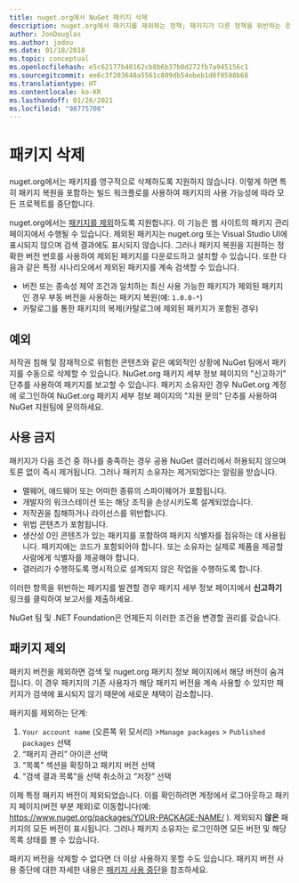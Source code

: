 ```yaml
---
title: nuget.org에서 NuGet 패키지 삭제
description: nuget.org에서 패키지를 제외하는 정책; 패키지가 다른 정책을 위반하는 경우를 제외하고 영구 삭제가 지원되지 않습니다.
author: JonDouglas
ms.author: jodou
ms.date: 01/18/2018
ms.topic: conceptual
ms.openlocfilehash: e5c62177b40162cb8b6b37b0d272fb7a945156c1
ms.sourcegitcommit: ee6c3f203648a5561c809db54ebeb1d0f0598b68
ms.translationtype: HT
ms.contentlocale: ko-KR
ms.lasthandoff: 01/26/2021
ms.locfileid: "98775708"
---
```

# <a name="deleting-packages"></a>패키지 삭제

nuget.org에서는 패키지를 영구적으로 삭제하도록 지원하지 않습니다. 이렇게 하면 특히 패키지 복원을 포함하는 빌드 워크플로를 사용하여 패키지의 사용 가능성에 따라 모든 프로젝트를 중단합니다.

nuget.org에서는 [패키지를 제외](#unlisting-a-package)하도록 지원합니다. 이 기능은 웹 사이트의 패키지 관리 페이지에서 수행될 수 있습니다. 제외된 패키지는 nuget.org 또는 Visual Studio UI에 표시되지 않으며 검색 결과에도 표시되지 않습니다. 그러나 패키지 복원을 지원하는 정확한 버전 번호를 사용하여 제외된 패키지를 다운로드하고 설치할 수 있습니다. 또한 다음과 같은 특정 시나리오에서 제외된 패키지를 계속 검색할 수 있습니다.

- 버전 또는 종속성 제약 조건과 일치하는 최신 사용 가능한 패키지가 제외된 패키지인 경우 부동 버전을 사용하는 패키지 복원(예: `1.0.0-*`)
- 카탈로그를 통한 패키지의 복제(카탈로그에 제외된 패키지가 포함된 경우)

## <a name="exceptions"></a>예외

저작권 침해 및 잠재적으로 위험한 콘텐츠와 같은 예외적인 상황에 NuGet 팀에서 패키지를 수동으로 삭제할 수 있습니다. NuGet.org 패키지 세부 정보 페이지의 "신고하기" 단추를 사용하여 패키지를 보고할 수 있습니다. 패키지 소유자인 경우 NuGet.org 계정에 로그인하여 NuGet.org 패키지 세부 정보 페이지의 "지원 문의" 단추를 사용하여 NuGet 지원팀에 문의하세요.

## <a name="prohibited-use"></a>사용 금지

패키지가 다음 조건 중 하나를 충족하는 경우 공용 NuGet 갤러리에서 허용되지 않으며 토론 없이 즉시 제거됩니다. 그러나 패키지 소유자는 제거되었다는 알림을 받습니다.

- 맬웨어, 애드웨어 또는 어떠한 종류의 스파이웨어가 포함됩니다.
- 개발자의 워크스테이션 또는 해당 조직을 손상시키도록 설계되었습니다.
- 저작권을 침해하거나 라이선스를 위반합니다.
- 위법 콘텐츠가 포함됩니다.
- 생산성 0인 콘텐츠가 있는 패키지를 포함하여 패키지 식별자를 점유하는 데 사용됩니다. 패키지에는 코드가 포함되어야 합니다. 또는 소유자는 실제로 제품을 제공할 사람에게 식별자를 제공해야 합니다.
- 갤러리가 수행하도록 명시적으로 설계되지 않은 작업을 수행하도록 합니다.

이러한 항목을 위반하는 패키지를 발견할 경우 패키지 세부 정보 페이지에서 **신고하기** 링크를 클릭하여 보고서를 제출하세요.

NuGet 팀 및 .NET Foundation은 언제든지 이러한 조건을 변경할 권리를 갖습니다.

## <a name="unlisting-a-package"></a>패키지 제외
패키지 버전을 제외하면 검색 및 nuget.org 패키지 정보 페이지에서 해당 버전이 숨겨집니다. 이 경우 패키지의 기존 사용자가 해당 패키지 버전을 계속 사용할 수 있지만 패키지가 검색에 표시되지 않기 때문에 새로운 채택이 감소합니다.

패키지를 제외하는 단계:

1. `Your account name` (오른쪽 위 모서리) >`Manage packages` > `Published packages` 선택
1. “패키지 관리” 아이콘 선택
1. “목록” 섹션을 확장하고 패키지 버전 선택
1. “검색 결과 목록”을 선택 취소하고 “저장” 선택

이제 특정 패키지 버전이 제외되었습니다. 이를 확인하려면 계정에서 로그아웃하고 패키지 페이지(버전 부분 제외)로 이동합니다(예: https://www.nuget.org/packages/YOUR-PACKAGE-NAME/ ). 제외되지 **않은** 패키지의 모든 버전이 표시됩니다. 그러나 패키지 소유자는 로그인하면 모든 버전 및 해당 목록 상태를 볼 수 있습니다.

패키지 버전을 삭제할 수 없다면 더 이상 사용하지 못할 수도 있습니다. 패키지 버전 사용 중단에 대한 자세한 내용은 [패키지 사용 중단](../deprecate-packages.md)을 참조하세요.
